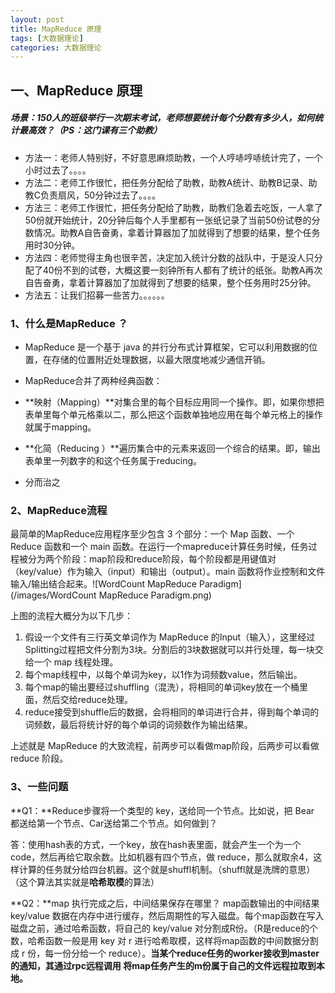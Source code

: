 ```yaml
---
layout: post
title: MapReduce 原理
tags: [大数据理论]
categories: 大数据理论
---
```



## 一、MapReduce 原理

##### 场景：150人的班级举行一次期末考试，老师想要统计每个分数有多少人，如何统计最高效？（PS：这门课有三个助教）

- 方法一：老师人特别好，不好意思麻烦助教，一个人哼哧哼哧统计完了，一个小时过去了。。。。
- 方法二：老师工作很忙，把任务分配给了助教，助教A统计、助教B记录、助教C负责扇风，50分钟过去了。。。。
- 方法三：老师工作很忙，把任务分配给了助教，助教们急着去吃饭，一人拿了50份就开始统计，20分钟后每个人手里都有一张纸记录了当前50份试卷的分数情况。助教A自告奋勇，拿着计算器加了加就得到了想要的结果，整个任务用时30分钟。
- 方法四：老师觉得主角也很辛苦，决定加入统计分数的战队中，于是没人只分配了40份不到的试卷，大概这要一刻钟所有人都有了统计的纸张。助教A再次自告奋勇，拿着计算器加了加就得到了想要的结果，整个任务用时25分钟。
- 方法五：让我们招募一些苦力。。。。。。

### 1、什么是MapReduce ？

- MapReduce 是一个基于 java 的并行分布式计算框架，它可以利用数据的位置，在存储的位置附近处理数据，以最大限度地减少通信开销。
- MapReduce合并了两种经典函数：

- **映射（Mapping）**对集合里的每个目标应用同一个操作。即，如果你想把表单里每个单元格乘以二，那么把这个函数单独地应用在每个单元格上的操作就属于mapping。
- **化简（Reducing ）**遍历集合中的元素来返回一个综合的结果。即，输出表单里一列数字的和这个任务属于reducing。

- 分而治之

### 2、MapReduce流程

最简单的MapReduce应用程序至少包含 3 个部分：一个 Map 函数、一个 Reduce 函数和一个 main 函数。在运行一个mapreduce计算任务时候，任务过程被分为两个阶段：map阶段和reduce阶段，每个阶段都是用键值对（key/value）作为输入（input）和输出（output）。main 函数将作业控制和文件输入/输出结合起来。![WordCount MapReduce Paradigm](/images/WordCount MapReduce Paradigm.png)



上图的流程大概分为以下几步：

1.  假设一个文件有三行英文单词作为 MapReduce 的Input（输入），这里经过 Splitting过程把文件分割为3块。分割后的3块数据就可以并行处理，每一块交给一个 map 线程处理。
2.  每个map线程中，以每个单词为key，以1作为词频数value，然后输出。
3.  每个map的输出要经过shuffling（混洗），将相同的单词key放在一个桶里面，然后交给reduce处理。
4.  reduce接受到shuffle后的数据，会将相同的单词进行合并，得到每个单词的词频数，最后将统计好的每个单词的词频数作为输出结果。

上述就是 MapReduce 的大致流程，前两步可以看做map阶段，后两步可以看做reduce 阶段。

### 3、一些问题

**Q1：**Reduce步骤将一个类型的 key，送给同一个节点。比如说，把 Bear 都送给第一个节点、Car送给第二个节点。如何做到？

答：使用hash表的方式，一个key，放在hash表里面，就会产生一个为一个 code，然后再给它取余数。比如机器有四个节点，做 reduce，那么就取余4，这样计算的任务就分给四台机器。这个就是shuffl机制。（shuffl就是洗牌的意思）（这个算法其实就是**哈希取模**的算法）

**Q2：**map 执行完成之后，中间结果保存在哪里？
map函数输出的中间结果 key/value 数据在内存中进行缓存，然后周期性的写入磁盘。每个map函数在写入磁盘之前，通过哈希函数，将自己的 key/value 对分割成R份。（R是reduce的个数，哈希函数一般是用 key 对 r 进行哈希取模，这样将map函数的中间数据分割成 r 份，每一份分给一个 reduce）。**当某个reduce任务的worker接收到master的通知，其通过rpc远程调用 将map任务产生的m份属于自己的文件远程拉取到本地。**